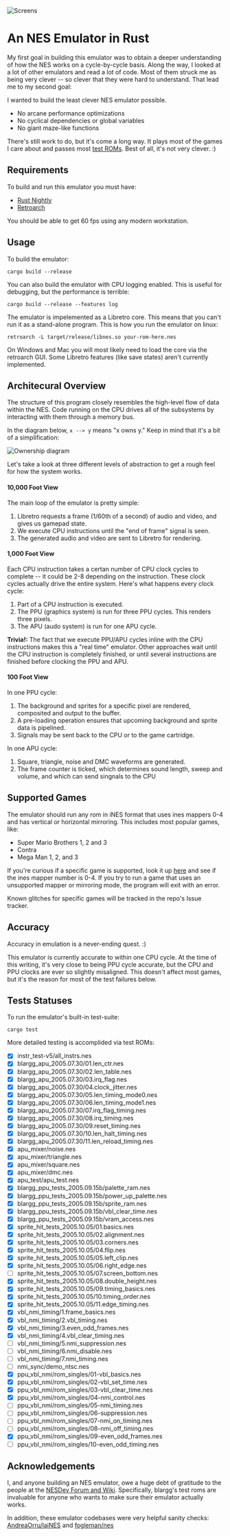 ![Screens](doc/screens.png)

# An NES Emulator in Rust

My first goal in building this emulator was to obtain a deeper understanding of how the NES works on a cycle-by-cycle basis.
Along the way, I looked at a lot of other emulators and read a lot of code.
Most of them struck me as being very clever -- so clever that they were hard to understand.
That lead me to my second goal:

I wanted to build the least clever NES emulator possible.

* No arcane performance optimizations
* No cyclical dependencies or global variables
* No giant maze-like functions

There's still work to do, but it's come a long way.
It plays most of the games I care about and passes most [test ROMs](#test-statuses).
Best of all, it's not very clever. :)

## Requirements

To build and run this emulator you must have:

* [Rust Nightly](https://www.rust-lang.org/en-US/install.html)
* [Retroarch](http://www.retroarch.com/?page=platforms)

You should be able to get 60 fps using any modern workstation.

## Usage

To build the emulator:

```
cargo build --release
```

You can also build the emulator with CPU logging enabled.
This is useful for debugging, but the performance is terrible:

```
cargo build --release --features log
```

The emulator is impelemented as a Libretro core.
This means that you can't run it as a stand-alone program.
This is how you run the emulator on linux:

```
retroarch -L target/release/libnes.so your-rom-here.nes
```

On Windows and Mac you will most likely need to load the core via the retroarch GUI.
Some Libretro features (like save states) aren't currently implemented.

## Architecural Overview

The structure of this program closely resembles the high-level flow of data within the NES.
Code running on the CPU drives all of the subsystems by interacting with them through a memory bus.

In the diagram below, `x --> y` means "x owns y."
Keep in mind that it's a bit of a simplification:

![Ownership diagram](doc/ownership.svg)

Let's take a look at three different levels of abstraction to get a rough feel for how the system works.

#### 10,000 Foot View

The main loop of the emulator is pretty simple:

1.  Libretro requests a frame (1/60th of a second) of audio and video, and gives us gamepad state.
2.  We execute CPU instructions until the "end of frame" signal is seen.
3.  The generated audio and video are sent to Libretro for rendering.

#### 1,000 Foot View

Each CPU instruction takes a certan number of CPU clock cycles to complete -- it could be 2-8 depending on the instruction.
These clock cycles actually drive the entire system. Here's what happens every clock cycle:

1.  Part of a CPU instruction is executed.
2.  The PPU (graphics system) is run for three PPU cycles.
    This renders three pixels.
3.  The APU (audo system) is run for one APU cycle.

**Trivia!:** The fact that we execute PPU/APU cycles inline with the CPU instructions makes this a "real time" emulator.
Other approaches wait until the CPU instruction is completely finished, or until several instructions are finished before clocking the PPU and APU.

#### 100 Foot View

In one PPU cycle:

1.  The background and sprites for a specific pixel are rendered, composited and output to the buffer.
2.  A pre-loading operation ensures that upcoming background and sprite data is pipelined.
3.  Signals may be sent back to the CPU or to the game cartridge.

In one APU cycle:

1.  Square, triangle, noise and DMC waveforms are generated.
2.  The frame counter is ticked, which determines sound length, sweep and volume, and which can send singnals to the CPU

## Supported Games

The emulator should run any rom in iNES format that uses ines mappers 0-4 and has vertical or horizontal mirroring. This includes most popular games, like:

* Super Mario Brothers 1, 2 and 3
* Contra
* Mega Man 1, 2, and 3

If you're curious if a specific game is supported, look it up [here](http://bootgod.dyndns.org:7777/search.php) and see if the ines mapper number is 0-4.
If you try to run a game that uses an unsupported mapper or mirroring mode, the program will exit with an error.

Known glitches for specific games will be tracked in the repo's Issue tracker.

## Accuracy

Accuracy in emulation is a never-ending quest. :)

This emulator is currently accurate to within one CPU cycle.
At the time of this writing, it's very close to being PPU cycle accurate, but the CPU and PPU clocks are ever so slightly misaligned.
This doesn't affect most games, but it's the reason for most of the test failures below.

## Tests Statuses

To run the emulator's built-in test-suite:

```
cargo test
```

More detailed testing is accomplided via test ROMs:

* [x] instr_test-v5/all_instrs.nes
* [x] blargg_apu_2005.07.30/01.len_ctr.nes
* [x] blargg_apu_2005.07.30/02.len_table.nes
* [x] blargg_apu_2005.07.30/03.irq_flag.nes
* [x] blargg_apu_2005.07.30/04.clock_jitter.nes
* [x] blargg_apu_2005.07.30/05.len_timing_mode0.nes
* [x] blargg_apu_2005.07.30/06.len_timing_mode1.nes
* [x] blargg_apu_2005.07.30/07.irq_flag_timing.nes
* [x] blargg_apu_2005.07.30/08.irq_timing.nes
* [x] blargg_apu_2005.07.30/09.reset_timing.nes
* [x] blargg_apu_2005.07.30/10.len_halt_timing.nes
* [x] blargg_apu_2005.07.30/11.len_reload_timing.nes
* [x] apu_mixer/noise.nes
* [x] apu_mixer/triangle.nes
* [x] apu_mixer/square.nes
* [x] apu_mixer/dmc.nes
* [x] apu_test/apu_test.nes
* [x] blargg_ppu_tests_2005.09.15b/palette_ram.nes
* [x] blargg_ppu_tests_2005.09.15b/power_up_palette.nes
* [x] blargg_ppu_tests_2005.09.15b/sprite_ram.nes
* [x] blargg_ppu_tests_2005.09.15b/vbl_clear_time.nes
* [x] blargg_ppu_tests_2005.09.15b/vram_access.nes
* [x] sprite_hit_tests_2005.10.05/01.basics.nes
* [x] sprite_hit_tests_2005.10.05/02.alignment.nes
* [x] sprite_hit_tests_2005.10.05/03.corners.nes
* [x] sprite_hit_tests_2005.10.05/04.flip.nes
* [x] sprite_hit_tests_2005.10.05/05.left_clip.nes
* [x] sprite_hit_tests_2005.10.05/06.right_edge.nes
* [ ] sprite_hit_tests_2005.10.05/07.screen_bottom.nes
* [x] sprite_hit_tests_2005.10.05/08.double_height.nes
* [x] sprite_hit_tests_2005.10.05/09.timing_basics.nes
* [x] sprite_hit_tests_2005.10.05/10.timing_order.nes
* [x] sprite_hit_tests_2005.10.05/11.edge_timing.nes
* [x] vbl_nmi_timing/1.frame_basics.nes
* [x] vbl_nmi_timing/2.vbl_timing.nes
* [x] vbl_nmi_timing/3.even_odd_frames.nes
* [x] vbl_nmi_timing/4.vbl_clear_timing.nes
* [ ] vbl_nmi_timing/5.nmi_suppression.nes
* [ ] vbl_nmi_timing/6.nmi_disable.nes
* [ ] vbl_nmi_timing/7.nmi_timing.nes
* [ ] nmi_sync/demo_ntsc.nes
* [x] ppu_vbl_nmi/rom_singles/01-vbl_basics.nes
* [x] ppu_vbl_nmi/rom_singles/02-vbl_set_time.nes
* [x] ppu_vbl_nmi/rom_singles/03-vbl_clear_time.nes
* [x] ppu_vbl_nmi/rom_singles/04-nmi_control.nes
* [ ] ppu_vbl_nmi/rom_singles/05-nmi_timing.nes
* [ ] ppu_vbl_nmi/rom_singles/06-suppression.nes
* [ ] ppu_vbl_nmi/rom_singles/07-nmi_on_timing.nes
* [ ] ppu_vbl_nmi/rom_singles/08-nmi_off_timing.nes
* [x] ppu_vbl_nmi/rom_singles/09-even_odd_frames.nes
* [ ] ppu_vbl_nmi/rom_singles/10-even_odd_timing.nes

## Acknowledgements

I, and anyone building an NES emulator, owe a huge debt of gratitude to the people at the [NESDev Forum and Wiki](http://nesdev.com/).
Specifically, blargg's test roms are invaluable for anyone who wants to make sure their emulator actually works.

In addition, these emulator codebases were very helpful sanity checks:
[AndreaOrru/laiNES](https://github.com/AndreaOrru/LaiNES) and [fogleman/nes](https://github.com/fogleman/nes)
